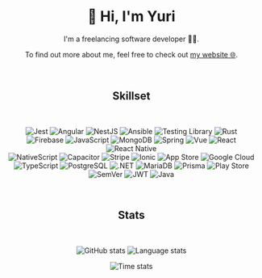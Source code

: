 <div align="center">

  <h1 align="center"><strong>👋 Hi, I'm Yuri</strong></h1>

  <p>
    I'm a freelancing software developer 👩‍💻.
  </p>
  <p>
    To find out more about me, feel free to check out <a href="https://yuri.li">my website 🌐</a>.
  </p>
<br/>

## Skillset
<br/>

![Jest](https://img.shields.io/badge/Jest-c21325?style=flat-square&logo=jest&logoColor=FFF)
![Angular](https://img.shields.io/badge/Angular-dd0031?style=flat-square&logo=angular&logoColor=FFF)
![NestJS](https://img.shields.io/badge/NestJS-E0234E?style=flat-square&logo=nestjs&logoColor=FFF)
![Ansible](https://img.shields.io/badge/Ansible-ee0000?style=flat-square&logo=ansible&logoColor=FFF)
![Testing Library](https://img.shields.io/badge/Testing%20Library-e33332?style=flat-square&logo=testinglibrary&logoColor=FFF)
![Rust](https://img.shields.io/badge/Rust-e37d2f?style=flat-square&logo=rust&logoColor=FFF)<br/>
![Firebase](https://img.shields.io/badge/Firebase-ffca28?style=flat-square&logo=firebase&logoColor=FFF)
![JavaScript](https://img.shields.io/badge/JavaScript-f7df1e?style=flat-square&logo=javascript&logoColor=FFF)
![MongoDB](https://img.shields.io/badge/MongoDB-47a248?style=flat-square&logo=mongodb&logoColor=FFF)
![Spring](https://img.shields.io/badge/Spring-6db33f?style=flat-square&logo=spring&logoColor=FFF)
![Vue](https://img.shields.io/badge/Vue-4fc08d?style=flat-square&logo=vuedotjs&logoColor=FFF)
![React](https://img.shields.io/badge/React-61dafb?style=flat-square&logo=react&logoColor=FFF)
![React Native](https://img.shields.io/badge/React%20Native-61DAFB?style=flat-square&logo=react&logoColor=FFF)<br/>
![NativeScript](https://img.shields.io/badge/NativeScript-65adf1?style=flat-square&logo=nativescript&logoColor=FFF)
![Capacitor](https://img.shields.io/badge/Capacitor-119eff?style=flat-square&logo=capacitor&logoColor=FFF)
![Stripe](https://img.shields.io/badge/Stripe-008cdd?style=flat-square&logo=stripe&logoColor=FFF)
![Ionic](https://img.shields.io/badge/Ionic-3880ff?style=flat-square&logo=ionic&logoColor=FFF)
![App Store](https://img.shields.io/badge/App%20Store-0d96f6?style=flat-square&logo=appstore&logoColor=FFF)
![Google Cloud](https://img.shields.io/badge/Google%20Cloud-4285f4?style=flat-square&logo=googlecloud&logoColor=FFF)<br/>
![TypeScript](https://img.shields.io/badge/TypeScript-3178c6?style=flat-square&logo=TypeScript&logoColor=FFF)
![PostgreSQL](https://img.shields.io/badge/PostgreSQL-4169e1?style=flat-square&logo=postgresql&logoColor=FFF)
![.NET](https://img.shields.io/badge/.NET-512BD4?style=flat-square&logo=dotnet&logoColor=FFF)
![MariaDB](https://img.shields.io/badge/MariaDB-003545?style=flat-square&logo=mariadb&logoColor=FFF)
![Prisma](https://img.shields.io/badge/Prisma-2d3748?style=flat-square&logo=prisma&logoColor=FFF)
![Play Store](https://img.shields.io/badge/Play%20Store-414141?style=flat-square&logo=googleplay&logoColor=FFF)<br/>
![SemVer](https://img.shields.io/badge/SemVer-3f4551?style=flat-square&logo=semver&logoColor=FFF)
![JWT](https://img.shields.io/badge/JWT-000?style=flat-square&logo=jsonwebtokens&logoColor=FFF)
![Java](https://img.shields.io/badge/Java-000?style=flat-square&logo=openjdk&logoColor=FFF)

<br/>
</div>
<div align="center">

## Stats
<br/>

![GitHub stats](https://github-readme-stats-tau-ecru-96.vercel.app/api?username=yuri-becker&show_icons=true&theme=transparent&text_color=f67280&title_color=f67280&icon_color=f67280&hide_border=true&hide_rank=true&custom_title=Github&disable_animations=true)
![Language stats](https://github-readme-stats-tau-ecru-96.vercel.app/api/top-langs?username=yuri-becker&show_icons=true&theme=transparent&text_color=f67280&title_color=f67280&icon_color=f67280&hide_border=true&hide_rank=true&layout=donut&disable_animations=true&custom_title=Languages%20in%20own%20Repositories)
<br/>

![Time stats](https://github-readme-stats-tau-ecru-96.vercel.app/api/wakatime?username=yuri&show_icons=true&theme=transparent&text_color=f67280&title_color=f67280&icon_color=f67280&hide_border=true&hide_rank=true&layout=compact&api_domain=wakapi.catboy.house&disable_animations=true&langs_count=20&custom_title=Wakatime)
</div>
